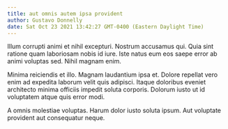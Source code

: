 ```yaml
---
title: aut omnis autem ipsa provident
author: Gustavo Donnelly
date: Sat Oct 23 2021 13:42:27 GMT-0400 (Eastern Daylight Time)
---
```

Illum corrupti animi et nihil excepturi. Nostrum accusamus qui. Quia sint ratione quam laboriosam nobis id iure. Iste natus eum eos saepe error ab animi voluptas sed. Nihil magnam enim.

 Minima reiciendis et illo. Magnam laudantium ipsa et. Dolore repellat vero enim ad expedita laborum velit quis adipisci. Itaque doloribus eveniet architecto minima officiis impedit soluta corporis. Dolorum iusto ut id voluptatem atque quis error modi.

 A omnis molestiae voluptas. Harum dolor iusto soluta ipsum. Aut voluptate provident aut consequatur neque.